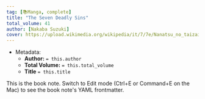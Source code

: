 ```yaml
---
tag: [📚Manga, complete]
title: "The Seven Deadly Sins"
total_volume: 41
author: [Nakaba Suzuki]
cover: https://upload.wikimedia.org/wikipedia/it/7/7e/Nanatsu_no_taizai_manga.jpg
---
```


- Metadata:
    - **Author:** `= this.author`
    - **Total Volume:** `= this.total_volume`
    - **Title** `= this.title`

This is the book note. Switch to Edit mode (Ctrl+E or Command+E on the Mac) to see the book note's YAML frontmatter.
